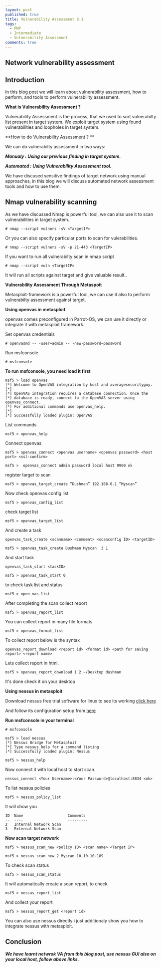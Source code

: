 ```yaml
---
layout: post
published: true
title: Vulnerability Assessment 8.1
tags:
  - PWP
  - Intermediate
  - Vulnerability Assessment 
comments: true
---
```

## Network vulnerability assessment


## Introduction

In this blog post we will learn about vulnerability assessment, how to perform, and tools to perform vulnerability assessment.


**What is Vulnerability Assessment ?**


Vulnerability Assessment is the process, that we used to sort vulnerabilty list present in target system.
We exploit target system using found vulnerabilities and loopholes in target system.


**How to do Vulnerability Assessment ? **

We can do vulnerabilty assessment in two ways:

_**Manualy : Using our previous finding in target system.**_

_**Automated : Using Vulnerability Assessment tool.**_


We have discused sensitive findings of target network using manual approaches, in this blog we will discuss automated network assessment tools and how to use them.



Nmap vulnerability scanning
-------------------------------

As we have discussed Nmap is powerful tool, we can also use it to scan vulnerabilities in target system.


```
# nmap --script vulners -sV <TargetIP>
```

Or you can also specify particular ports to scan for vulerabilities.

```
# nmap --script vulners -sV -p 21-443 <TargetIP>
```

If you want to run all vulnerabilty scan in nmap script

```
# nmap --script vuln <TargetIP>
```

It will run all scripts against target and give valuable result..



**Vulnerability Assessment Through Metaspoit** 

Metasploit-framework is a powerful tool, we can use it also to perform vulnerabilty assessment against target.



**Using openvas in metasploit**

openvas comes preconfigured in Parrot-OS, we can use it directly or integrate it with metasploit framework.

Set openvas credentials 

```
# openvasmd -- -user=admin -- -new-password=password
```

Run msfconsole

```
# msfconsole
```

**To run msfconsole, you need load it first**

```
msf5 > load openvas
[*] Welcome to OpenVAS integration by kost and averagesecurityguy.
[*] 
[*] OpenVAS integration requires a database connection. Once the 
[*] database is ready, connect to the OpenVAS server using openvas_connect.
[*] For additional commands use openvas_help.
[*] 
[*] Successfully loaded plugin: OpenVAS 
```
List commands

```
msf5 > openvas_help
```
Connect openvas

```
msf5 > openvas_connect <openvas username> <openvas password> <host port> <ssl-confirm>
```

```
msf5 >  openvas_connect admin password local host 9900 ok
```

register target to scan

```
msf5 > openvas_target_create “Dushman” 192.168.0.1 “Myscan”
```
Now check openvas config list

```
msf5 > openvas_config_list
```


check target list

```
msf5 > openvas_target_list
```

And create a task 


```
openvas_task_create <scanname> <comment> <scanconfig ID> <targetID>
```

```
msf5 > openvas_task_create Dushman Myscan  3 1
```
And start task

```
openvas_task_start <taskID>
```


```
msf5 > openvas_task_start 0
```

to check task list and status

```
msf5 > open_vas_list
```

After completing the scan collect report

```
msf5 > openvas_report_list 
```

You can collect report in many file formats

```
msf5 > openvas_format_list
```
To collect report below is the syntax

```
openvas_report_download <report id> <format id> <path for saving report> <report name>
```
Lets collect report in html.

```
msf5 > openvas_report_download 1 2 ~/Desktop dushman
```

It's done check it on your desktop



**Using nessus in metasploit**

Download nessus free trial software for linux to see its working [click here](https://www.tenable.com/products/nessus/nessus-professional/evaluate)

And follow its configuration setup from [here](https://docs.tenable.com/nessus/Content/ConfigureNessus.htm)


**Run msfconsole in your terminal**

```
# msfconsole
```

```
msf5 > load nessus
[*] Nessus Bridge for Metasploit
[*] Type nessus_help for a command listing
[*] Successfully loaded plugin: Nessus
```

```
msf5 > nessus_help
```


Now connect it with local host to start scan.

```
nessus_connect <Your Username>:<Your Password>@localhost:8834 <ok>
```
To list nessus policies

```
msf5 > nessus_policy_list
```
It will show you 

```
ID  Name                    Comments
--  ----                    ---------
2   Internal Network Scan
3   External Network Scan
```


**Now scan target network**

```
msf5 > nessus_scan_new <policy ID> <scan name> <Target IP>
```


```
msf5 > nessus_scan_new 2 Myscan 10.10.10.189
```

To check scan status

```
msf5 > nessus_scan_status
```

It will automatically create a scan report, to check

```
msf5 > nessus_report_list
```

And collect your report 

```
msf5 > nessus_report_get <report id>
```

You can also use nessus directly  i just additionaly show you how to integrate nessus with metasploit.



## Conclusion

_**We have learnt netwrok VA from this blog post, use nessus GUI also on your local host, follow above links.**_
























































